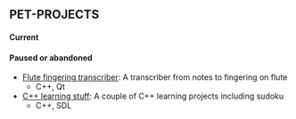 ## PET-PROJECTS
#### Current
#### Paused or abandoned
- [Flute fingering transcriber](https://github.com/sputnik5459/desktop-flute-transcribe): A transcriber from notes to fingering on flute
  - C++, Qt
- [C++ learning stuff](https://github.com/sputnik5459/cpp-learning-projects): A couple of C++ learning projects including sudoku
  - C++, SDL

